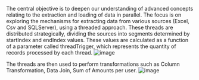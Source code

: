 The central objective is to deepen our understanding of advanced concepts relating to the extraction and loading of data in parallel. The focus is on exploring the mechanisms for extracting data from various sources (Excel, Csv and SQLServer), using a threaded approach. These threads are distributed strategically, dividing the sources into segments determined by startIndex and endIndex values. These values are calculated as a function of a parameter called threadTrigger, which represents the quantity of records processed by each thread.
![image](https://github.com/RamiChaymae/ETL-Extract-Transform-Load-/assets/136628810/bf338cd1-8b85-49d9-9ab2-b0d8ade075df)

The threads are then used to perform transformations such as Column Transformation, Data Join, Sum of Amounts per user.
![image](https://github.com/RamiChaymae/ETL-Extract-Transform-Load-/assets/136628810/61ebb337-f553-4c90-9167-866977a26de7)

